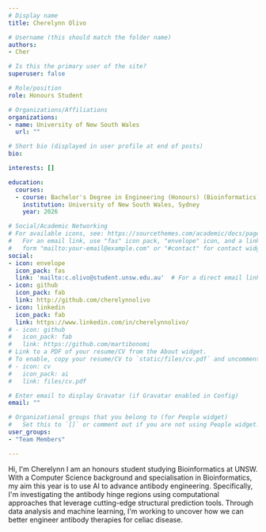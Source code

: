 ```yaml
---
# Display name
title: Cherelynn Olivo

# Username (this should match the folder name)
authors: 
- Cher

# Is this the primary user of the site?
superuser: false

# Role/position
role: Honours Student

# Organizations/Affiliations
organizations:
- name: University of New South Wales
  url: ""

# Short bio (displayed in user profile at end of posts)
bio: 

interests: []

education:
  courses:
  - course: Bachelor's Degree in Engineering (Honours) (Bioinformatics)
    institution: University of New South Wales, Sydney
    year: 2026

# Social/Academic Networking
# For available icons, see: https://sourcethemes.com/academic/docs/page-builder/#icons
#   For an email link, use "fas" icon pack, "envelope" icon, and a link in the
#   form "mailto:your-email@example.com" or "#contact" for contact widget.
social:
- icon: envelope
  icon_pack: fas
  link: 'mailto:c.olivo@student.unsw.edu.au'  # For a direct email link, use "mailto:test@example.org".
- icon: github
  icon_pack: fab
  link: http://github.com/cherelynnolivo
- icon: linkedin
  icon_pack: fab
  link: https://www.linkedin.com/in/cherelynnolivo/
# - icon: github
#   icon_pack: fab
#   link: https://github.com/martibonomi
# Link to a PDF of your resume/CV from the About widget.
# To enable, copy your resume/CV to `static/files/cv.pdf` and uncomment the lines below.
# - icon: cv
#   icon_pack: ai
#   link: files/cv.pdf

# Enter email to display Gravatar (if Gravatar enabled in Config)
email: ""

# Organizational groups that you belong to (for People widget)
#   Set this to `[]` or comment out if you are not using People widget.
user_groups:
- "Team Members"

---
```


Hi, I'm Cherelynn I am an honours student studying Bioinformatics at UNSW. 
With a Computer Science background and specialisation in Bioinformatics, my aim this year is to use AI to advance antibody engineering. 
Specifically, I'm investigating the antibody hinge regions using computational approaches that leverage cutting-edge structural prediction tools. 
Through data analysis and machine learning, I'm working to uncover how we can better engineer antibody therapies for celiac disease. 
